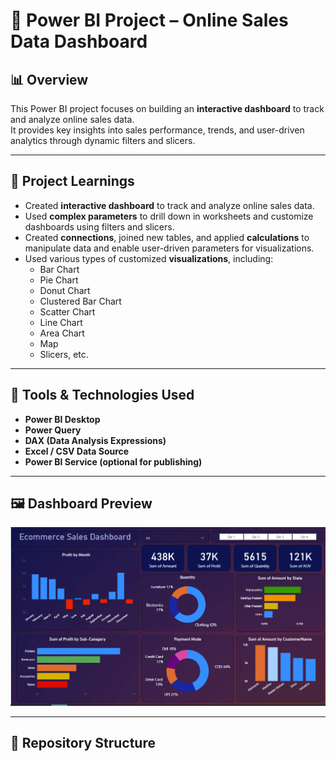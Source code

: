 # 🧠 Power BI Project – Online Sales Data Dashboard

## 📊 Overview
This Power BI project focuses on building an **interactive dashboard** to track and analyze online sales data.  
It provides key insights into sales performance, trends, and user-driven analytics through dynamic filters and slicers.

---

## 🚀 Project Learnings

- Created **interactive dashboard** to track and analyze online sales data.  
- Used **complex parameters** to drill down in worksheets and customize dashboards using filters and slicers.  
- Created **connections**, joined new tables, and applied **calculations** to manipulate data and enable user-driven parameters for visualizations.  
- Used various types of customized **visualizations**, including:
  - Bar Chart  
  - Pie Chart  
  - Donut Chart  
  - Clustered Bar Chart  
  - Scatter Chart  
  - Line Chart  
  - Area Chart  
  - Map  
  - Slicers, etc.

---

## 🧰 Tools & Technologies Used
- **Power BI Desktop**
- **Power Query**
- **DAX (Data Analysis Expressions)**
- **Excel / CSV Data Source**
- **Power BI Service (optional for publishing)**

---

## 🖼️ Dashboard Preview
![Project Dashboard](demo.png)

---

## 📁 Repository Structure
